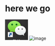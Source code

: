 # here we go
![image](./images/logo.png)
![image](https://res.wx.qq.com/a/wx_fed/wechat_portal/res/static/img/3wJICBA.png)

